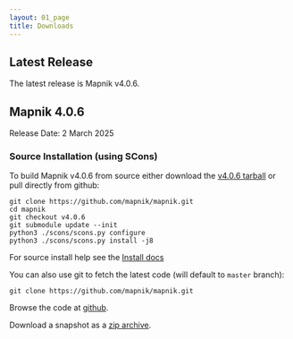 ```yaml
---
layout: 01_page
title: Downloads
---
```


## Latest Release

The latest release is Mapnik v4.0.6.

## Mapnik 4.0.6

Release Date: 2 March 2025

### Source Installation (using SCons)

To build Mapnik v4.0.6 from source either download the [v4.0.6 tarball](https://github.com/mapnik/mapnik/releases/download/v4.0.6/mapnik-v4.0.6.tar.bz2) or pull directly from github:

    git clone https://github.com/mapnik/mapnik.git
    cd mapnik
    git checkout v4.0.6
    git submodule update --init
    python3 ./scons/scons.py configure
    python3 ./scons/scons.py install -j8

For source install help see the [Install docs](https://github.com/mapnik/mapnik/blob/v4.0.6/INSTALL.md)

You can also use git to fetch the latest code (will default to `master` branch):

    git clone https://github.com/mapnik/mapnik.git

Browse the code at [github](https://github.com/mapnik/mapnik).

Download a snapshot as a [zip archive](https://github.com/mapnik/mapnik/archive/master.zip).
